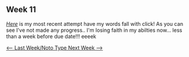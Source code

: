
## Week 11 

[*Here*](https://bridieotoole.github.io/codewords/week_11/StruggleCodeRefresh/) is my most recent attempt have my words fall with click! 
As you can see I've not made any progress.. I'm losing faith in my abilties now... less than a week before due date!!! eeeek 

<p align="center">

<a href='https://bridieotoole.github.io/codewords/week_10/'> <-- Last Week/Noto Type </a><a href='https://bridieotoole.github.io/codewords/week_12/'> Next Week --> </a>

</p>
